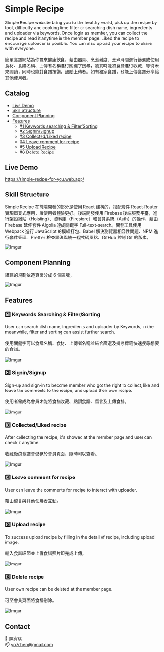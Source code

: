 # **Simple Recipe**

Simple Recipe website bring you to the healthy world, pick up the recipe by tool, difficulty and cooking time filter or searching dish name, ingredients and uploader via keywords. Once login as member, you can collect the recipe and read it anytime in the member page. Liked the recipe to encourage uploader is posiible. You can also upload your recipe to share with everyone.</br></br>
簡單食譜網站為你帶來健康飲食，藉由器具、烹煮難度、烹煮時間進行篩選或使用食材、食譜名稱、上傳者名稱進行關鍵字搜尋，瀏覽時能將食譜進行收藏，等待未來閱讀，同時也能對食譜按讚，鼓勵上傳者。如有獨家食譜，也能上傳食譜分享給其他使用者。

## **Catalog**

- [Live Demo](#live-demo)
- [Skill Structure](#skill-structure)
- [Component Planning](#component-planning)
- [Features](#features)
  - [#1 Keywords searching & Filter/Sorting](#one-keywords-searching-filtersorting)
  - [#2 Signin/Signup](#two-signinsignup)
  - [#3 Collected/Liked recipe](#three-collectedliked-recipe)
  - [#4 Leave comment for recipe](#four-leave-comment-for-recipe)
  - [#5 Upload Recipe](#five-upload-recipe)
  - [#6 Delete Recipe](#six-delete-recipe)

## **Live Demo**

https://simple-recipe-for-you.web.app/

## **Skill Structure**

Simple Recipe 在前端開發的部分是使用 React 建構的，搭配套件 React-Router 實現單頁式應用，讓使用者體驗更好。後端開發使用 Firebase 後端服務平臺，進行架設網站（Hoisting）、資料庫（Firestore）和會員系統（Auth）的操作，藉由 Firebase 延伸套件 Algolia 達成關鍵字 Full-text-search。開發工具使用 Webpack 進行 JavaScript 的模組打包、Babel 解決瀏覽器相容性問題、NPM 進行套件管理、Prettier 檢查語法與統一程式碼風格、GitHub 控制 Git 的版本。

![Imgur](https://i.imgur.com/ZVPQyAA.png)

## **Component Planning**

組建的規劃依造頁面分成 6 個區塊，

![Imgur](https://i.imgur.com/zMy7BPu.png)

## **Features**

### :one: **Keywords Searching & Filter/Sorting**</br>

User can search dish name, ingredients and uploader by Keywords, in the meanwhile, filter and sorting can assist further search.</br></br>
使用關鍵字可以食譜名稱、食材、上傳者名稱並結合篩選及排序標籤快速搜尋想要的食譜。</br></br>
![Imgur](https://i.imgur.com/womspDD.gif)

### :two: **Signin/Signup**</br>

Sign-up and sign-in to become member who got the right to collect, like and leave the comments to the recipe, and upload their own recipe.</br></br>
使用者需成為會員才能將食譜收藏、點讚食譜、留言及上傳食譜。</br></br>
![Imgur](https://i.imgur.com/2zyEyyL.gif)

### :three: **Collected/Liked recipe**</br>

After collecting the recipe, it's showed at the member page and user can check it anytime.</br></br>
收藏後的食譜會儲存於會員頁面，隨時可以查看。</br></br>
![Imgur](https://i.imgur.com/TLnF7JB.gif)

### :four: **Leave comment for recipe**</br>

User can leave the comments for recipe to interact with uploader.</br></br>
藉由留言與其他使用者互動。</br></br>
![Imgur](https://i.imgur.com/dxZQ9MJ.gif)

### :five: **Upload recipe**</br>

To success upload recipe by filling in the detail of recipe, including upload image.</br></br>
輸入食譜細節並上傳食譜照片即完成上傳。</br></br>
![Imgur](https://i.imgur.com/56jFWTH.gif)

### :six: **Delete recipe**</br>

User own recipe can be deleted at the member page.</br></br>
可至會員頁面將食譜刪除。</br></br>
![Imgur](https://i.imgur.com/WYbXzXn.gif)

## Contact

:woman: 陳宥琪</br>
:mailbox: yo7chen@gmail.com
